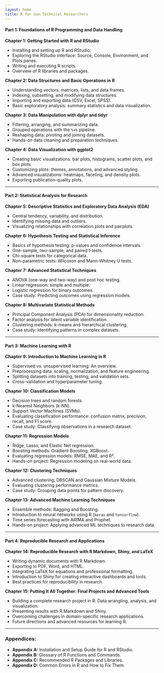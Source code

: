 ```yaml
---
layout: home
title: R for non-Technical Researchers
---
```





#### **Part 1: Foundations of R Programming and Data Handling**  

**Chapter 1: Getting Started with R and RStudio**  
- Installing and setting up R and RStudio.  
- Exploring the RStudio interface: Source, Console, Environment, and Plots panes.  
- Writing and executing R scripts.  
- Overview of R libraries and packages.  

**Chapter 2: Data Structures and Basic Operations in R**  
- Understanding vectors, matrices, lists, and data frames.  
- Indexing, subsetting, and modifying data structures.  
- Importing and exporting data (CSV, Excel, SPSS).  
- Basic exploratory analysis: summary statistics and data visualization.  

**Chapter 3: Data Manipulation with dplyr and tidyr**  
- Filtering, arranging, and summarizing data.  
- Grouped operations with the `%>%` pipeline.  
- Reshaping data: pivoting and joining datasets.  
- Hands-on data cleaning and preparation techniques.  

**Chapter 4: Data Visualization with ggplot2**  
- Creating basic visualizations: bar plots, histograms, scatter plots, and box plots.  
- Customizing plots: themes, annotations, and advanced styling.  
- Advanced visualizations: heatmaps, faceting, and density plots.  
- Exporting publication-quality plots.  

---

#### **Part 2: Statistical Analysis for Research**  

**Chapter 5: Descriptive Statistics and Exploratory Data Analysis (EDA)**  
- Central tendency, variability, and distribution.  
- Identifying missing data and outliers.  
- Visualizing relationships with correlation plots and pairplots.  

**Chapter 6: Hypothesis Testing and Statistical Inference**  
- Basics of hypothesis testing: p-values and confidence intervals.  
- One-sample, two-sample, and paired t-tests.  
- Chi-square tests for categorical data.  
- Non-parametric tests: Wilcoxon and Mann-Whitney U tests.  

**Chapter 7: Advanced Statistical Techniques**  
- ANOVA (one-way and two-way) and post hoc testing.  
- Linear regression: simple and multiple.  
- Logistic regression for binary outcomes.  
- Case study: Predicting outcomes using regression models.  

**Chapter 8: Multivariate Statistical Methods**  
- Principal Component Analysis (PCA) for dimensionality reduction.  
- Factor analysis for latent variable identification.  
- Clustering methods: k-means and hierarchical clustering.  
- Case study: Identifying patterns in complex datasets.  

---

#### **Part 3: Machine Learning with R**  

**Chapter 9: Introduction to Machine Learning in R**  
- Supervised vs. unsupervised learning: An overview.  
- Preprocessing data: scaling, normalization, and feature engineering.  
- Splitting datasets into training, testing, and validation sets.  
- Cross-validation and hyperparameter tuning.  

**Chapter 10: Classification Models**  
- Decision trees and random forests.  
- k-Nearest Neighbors (k-NN).  
- Support Vector Machines (SVMs).  
- Evaluating classification performance: confusion matrix, precision, recall, and F1 score.  
- Case study: Classifying observations in a research dataset.  

**Chapter 11: Regression Models**  
- Ridge, Lasso, and Elastic Net regression.  
- Boosting methods: Gradient Boosting, XGBoost.  
- Evaluating regression models: RMSE, MAE, and R².  
- Hands-on project: Regression modeling on real-world data.  

**Chapter 12: Clustering Techniques**  
- Advanced clustering: DBSCAN and Gaussian Mixture Models.  
- Evaluating clustering performance metrics.  
- Case study: Grouping data points for pattern discovery.  

**Chapter 13: Advanced Machine Learning Techniques**  
- Ensemble methods: Bagging and Boosting.  
- Introduction to neural networks using R (`keras` and `tensorflow`).  
- Time series forecasting with ARIMA and Prophet.  
- Hands-on project: Applying advanced ML techniques to research data.  

---

#### **Part 4: Reproducible Research and Applications**  

**Chapter 14: Reproducible Research with R Markdown, Shiny, and LaTeX**  
- Writing dynamic documents with R Markdown.  
- Exporting to PDF, Word, and HTML.  
- Integrating LaTeX for equations and professional formatting.  
- Introduction to Shiny for creating interactive dashboards and tools.  
- Best practices for reproducibility in research.  

**Chapter 15: Putting It All Together: Final Projects and Advanced Tools**  
- Building a complete research project in R: Data wrangling, analysis, and visualization.  
- Presenting results with R Markdown and Shiny.  
- Overcoming challenges in domain-specific research applications.  
- Future directions and advanced resources for learning R.  

---

### **Appendices:**  
- **Appendix A:** Installation and Setup Guide for R and RStudio.  
- **Appendix B:** Glossary of R Functions and Commands.  
- **Appendix C:** Recommended R Packages and Libraries.  
- **Appendix D:** Common Errors in R and How to Fix Them.  

